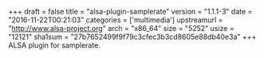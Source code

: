 +++
draft = false
title = "alsa-plugin-samplerate"
version = "1.1.1-3"
date = "2016-11-22T00:21:03"
categories = ['multimedia']
upstreamurl = "http://www.alsa-project.org"
arch = "x86_64"
size = "5252"
usize = "12121"
sha1sum = "27b7652499f9f79c3cfec3b3cd8605e88db40e3a"
+++
ALSA plugin for samplerate.